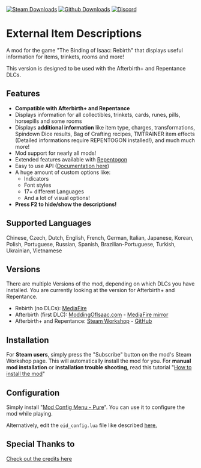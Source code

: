 [![Steam Downloads](https://img.shields.io/steam/downloads/836319872?color=blue&label=Downloads&logo=steam&logoColor=white?label=Steam%20Downloads)](https://steamcommunity.com/sharedfiles/filedetails/?id=836319872) [![Github Downloads](https://img.shields.io/github/downloads/wofsauge/External-Item-Descriptions/total?label=Github%20Downloads)](https://github.com/wofsauge/External-Item-Descriptions) [![Discord](https://img.shields.io/discord/927985880021483571?color=blue&label=Discord&logo=Discord&logoColor=white)](https://discord.gg/435qCC6nHt)

# External Item Descriptions
A mod for the game "The Binding of Isaac: Rebirth" that displays useful information for items, trinkets, rooms and more!

This version is designed to be used with the Afterbirth+ and Repentance DLCs.

## Features
- **Compatible with Afterbirth+ and Repentance**
- Displays information for all collectibles, trinkets, cards, runes, pills, horsepills and some rooms
- Displays **additional information** like item type, charges, transformations, Spindown Dice results, Bag of Crafting recipes, TMTRAINER item effects (Detailed informations require REPENTOGON installed!), and much much more!
- Mod support for nearly all mods!
- Extended features available with [Repentogon](https://repentogon.com/)
- Easy to use API ([Documentation here](https://github.com/wofsauge/External-Item-Descriptions/wiki))
- A huge amount of custom options like:
	- Indicators
	- Font styles
	- 17+ different Languages
	- And a lot of visual options!
- **Press F2 to hide/show the descriptions!**

## Supported Languages
Chinese, Czech, Dutch, English, French, German, Italian, Japanese, Korean, Polish, Portuguese, Russian, Spanish, Brazilian-Portuguese, Turkish, Ukrainian, Vietnamese

## Versions
There are multiple Versions of the mod, depending on which DLCs you have installed. You are currently looking at the version for Afterbirth+ and Repentance.

- Rebirth (no DLCs): [MediaFire](https://www.mediafire.com/download/allrnsejnuwi1lu/External_Item_Descriptions_-_Rebirth.zip)
- Afterbirth (first DLC): [ModdingOfIsaac.com](https://moddingofisaac.com/mod/1079/external-item-descriptions) - [MediaFire mirror](https://www.mediafire.com/file/guxc33u2x252aux/external-item-descriptions_-_Afterbirth_3.7.zip/file)
- Afterbirth+ and Repentance: [Steam Workshop](https://steamcommunity.com/sharedfiles/filedetails/?id=836319872) - [GitHub](https://github.com/wofsauge/External-Item-Descriptions/releases)

## Installation
For **Steam users**, simply press the "Subscribe" button on the mod's Steam Workshop page. This will automatically install the mod for you.
For **manual mod installation** or **installation trouble shooting**, read this tutorial "[How to install the mod](https://github.com/wofsauge/External-Item-Descriptions/wiki/How-to-install-the-mod)"
## Configuration

Simply install &quot;[Mod Config Menu - Pure](https://steamcommunity.com/sharedfiles/filedetails/?id=2681875787)&quot;. You can use it to configure the mod while playing.

Alternatively, edit the `eid_config.lua` file like described [here.](https://github.com/wofsauge/External-Item-Descriptions/wiki/Edit-the-configuration-manually)


## Special Thanks to
[Check out the credits here](https://github.com/wofsauge/External-Item-Descriptions/blob/master/CREDITS.md)
